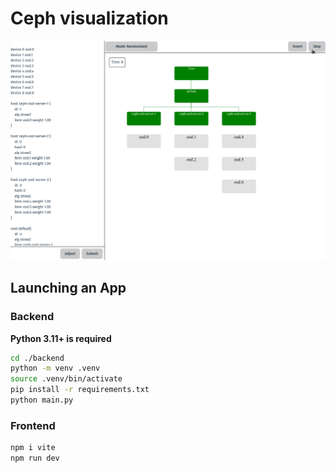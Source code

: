 # Ceph visualization

![demo](./media/demo.gif)

## Launching an App

### Backend

**Python 3.11+ is required**

```sh
cd ./backend
python -m venv .venv 
source .venv/bin/activate
pip install -r requirements.txt
python main.py
```

### Frontend

```sh
npm i vite
npm run dev
```
